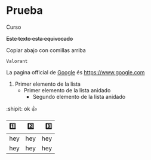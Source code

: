 # Prueba
Curso

~~Este texto esta equivocado~~

Copiar abajo con comillas arriba
```
Valorant
```
La pagina official de [Google](https://www.google.com) és https://www.google.com
1.  Primer elemento de la lista
    - Primer elemento de la lista anidado
       - Segundo elemento de la lista anidado

:shipit: ok :+1:

| :one: | :two: | :three: |
| :------------- | :--: | ---: |
| hey | hey |            hey |
| hey | hey | hey |
